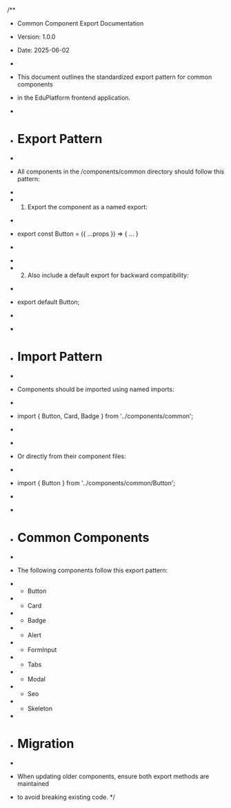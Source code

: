 /\*\*

- Common Component Export Documentation
- Version: 1.0.0
- Date: 2025-06-02
-
- This document outlines the standardized export pattern for common components
- in the EduPlatform frontend application.
-
- # Export Pattern
-
- All components in the /components/common directory should follow this pattern:
-
- 1.  Export the component as a named export:
- ```jsx

  ```

- export const Button = ({ ...props }) => { ... }
- ```

  ```

-
- 2.  Also include a default export for backward compatibility:
- ```jsx

  ```

- export default Button;
- ```

  ```

-
- # Import Pattern
-
- Components should be imported using named imports:
- ```jsx

  ```

- import { Button, Card, Badge } from '../components/common';
- ```

  ```

-
- Or directly from their component files:
- ```jsx

  ```

- import { Button } from '../components/common/Button';
- ```

  ```

-
- # Common Components
-
- The following components follow this export pattern:
- - Button
- - Card
- - Badge
- - Alert
- - FormInput
- - Tabs
- - Modal
- - Seo
- - Skeleton
-
- # Migration
-
- When updating older components, ensure both export methods are maintained
- to avoid breaking existing code. \*/
